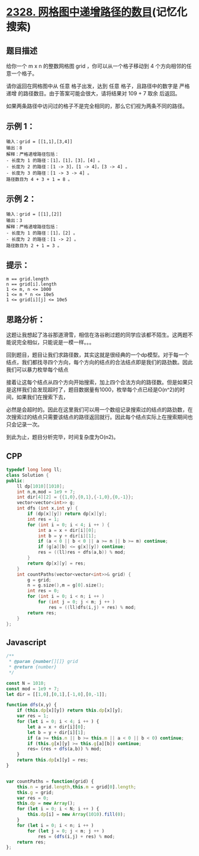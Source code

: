 # [2328. 网格图中递增路径的数目](https://leetcode.cn/problems/number-of-increasing-paths-in-a-grid/)(记忆化搜索)

## 题目描述

给你一个 m x n 的整数网格图 grid ，你可以从一个格子移动到 4 个方向相邻的任意一个格子。

请你返回在网格图中从 任意 格子出发，达到 任意 格子，且路径中的数字是 严格递增 的路径数目。由于答案可能会很大，请将结果对 109 + 7 取余 后返回。

如果两条路径中访问过的格子不是完全相同的，那么它们视为两条不同的路径。

## 示例 1：
```
输入：grid = [[1,1],[3,4]]
输出：8
解释：严格递增路径包括：
- 长度为 1 的路径：[1]，[1]，[3]，[4] 。
- 长度为 2 的路径：[1 -> 3]，[1 -> 4]，[3 -> 4] 。
- 长度为 3 的路径：[1 -> 3 -> 4] 。
路径数目为 4 + 3 + 1 = 8 。
```

## 示例 2：
```
输入：grid = [[1],[2]]
输出：3
解释：严格递增路径包括：
- 长度为 1 的路径：[1]，[2] 。
- 长度为 2 的路径：[1 -> 2] 。
路径数目为 2 + 1 = 3 。
```

## 提示：
```
m == grid.length
n == grid[i].length
1 <= m, n <= 1000
1 <= m * n <= 10e5
1 <= grid[i][j] <= 10e5
``` 

## 思路分析：
这题让我想起了洛谷那道滑雪，相信在洛谷刷过题的同学应该都不陌生。这两题不能说完全相似，只能说是一模一样。。。

回到题目，题目让我们求路径数，其实这就是很经典的一个dp模型。对于每一个结点，我们都找寻四个方向，每个方向的结点的合法结点即是我们的路劲数。因此我们可以暴力枚举每个结点

接着让这每个结点从四个方向开始搜索，加上四个合法方向的路径数。但是如果只是这样我们会发现超时了，题目数据量有1000，枚举每个点已经是O(n^2)的时间，如果我们在搜索下去，

必然是会超时的。因此在这里我们可以用一个数组记录搜索过的结点的路劲数，在次搜索过的结点只需要该结点的路径返回就行。因此每个结点实际上在搜索期间也只会记录一次。

到此为止，题目分析完毕，时间复杂度为O(n2)。

## CPP
```cpp
typedef long long ll;
class Solution {
public:
    ll dp[1010][1010];
    int n,m,mod = 1e9 + 7;
    int dir[4][2] = {{1,0},{0,1},{-1,0},{0,-1}};
    vector<vector<int>> g;
    int dfs (int x,int y) {
        if (dp[x][y]) return dp[x][y];
        int res = 1;
        for (int i = 0; i < 4; i ++ ) {
            int a = x + dir[i][0];
            int b = y + dir[i][1];
            if (a < 0 || b < 0 || a >= n || b >= m) continue;
            if (g[a][b] <= g[x][y]) continue;
            res = ((ll)res + dfs(a,b)) % mod;
        }
        return dp[x][y] = res;
    }
    int countPaths(vector<vector<int>>& grid) {
        g = grid;
        n = g.size(),m = g[0].size();
        int res = 0;
        for (int i = 0; i < n; i ++ )
            for (int j = 0; j < m; j ++ )
                res = ((ll)dfs(i,j) + res) % mod;
        return res;
    }
};
```

## Javascript
```Javascript
/**
 * @param {number[][]} grid
 * @return {number}
 */

const N = 1010;
const mod = 1e9 + 7;
let dir = [[1,0],[0,1],[-1,0],[0,-1]];

function dfs(x,y) {
    if (this.dp[x][y]) return this.dp[x][y];
    var res = 1;
    for (let i = 0; i < 4; i ++ ) {
        let a = x + dir[i][0];
        let b = y + dir[i][1];
        if (a >= this.n || b >= this.m || a < 0 || b < 0) continue;
        if (this.g[x][y] >= this.g[a][b]) continue;
        res= (res + dfs(a,b)) % mod;
    }
    return this.dp[x][y] = res;
}


var countPaths = function(grid) {
    this.n = grid.length,this.m = grid[0].length;
    this.g = grid;
    var res = 0;
    this.dp = new Array();
    for (let i = 0; i < N; i ++ ) {
        this.dp[i] = new Array(1010).fill(0);
    }
    for (let i = 0; i < n; i ++ )
        for (let j = 0; j < m; j ++ )
            res = (dfs(i,j) + res) % mod;
    return res;
};
```
